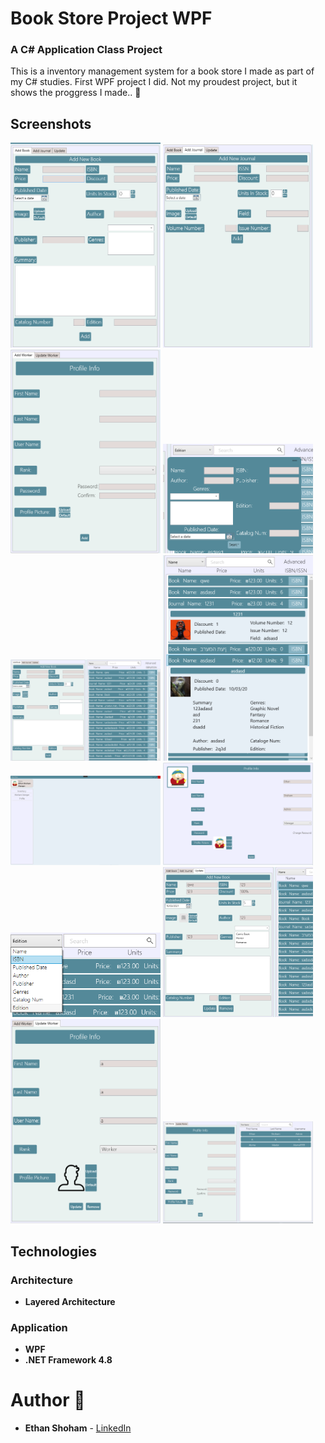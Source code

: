 # Book Store Project WPF
### A C# Application Class Project

This is a inventory management system for a book store I made as part of my C# studies.
First WPF project I did.
Not my proudest project, but it shows the proggress I made.. 🙂

## Screenshots

<img src="screenshots/addbook.png" width="240px"/> <img src="screenshots/addjour.png" width="240px"/> <img src="screenshots/addworker.png" width="240px"/>
<img src="screenshots/advanced.png" width="240px"/> <img src="screenshots/inventory.png" width="240px"/>
<img src="screenshots/itemditail.png" width="240px"/> <img src="screenshots/menuscreen.png" width="240px"/>
<img src="screenshots/profile.png" width="240px"/> <img src="screenshots/search.png" width="240px"/>
<img src="screenshots/updateitem.png" width="240px"/> <img src="screenshots/updateworker.png" width="240px"/>
<img src="screenshots/workers1.png" width="240px"/>

## Technologies
 
### Architecture
- **Layered Architecture**

### Application
- **WPF**
- **.NET Framework 4.8**


# Author 📝

-   **Ethan Shoham** - [LinkedIn](https://www.linkedin.com/in/ethan-shoham-13a40050/)
